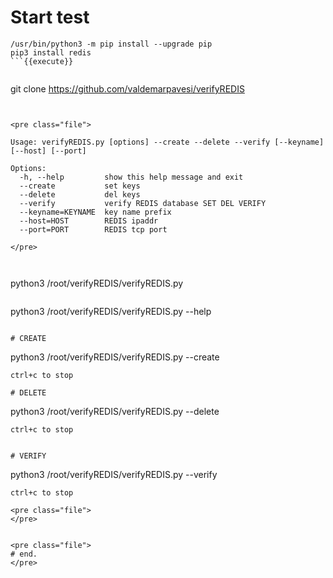 
# Start test


```
/usr/bin/python3 -m pip install --upgrade pip
pip3 install redis
```{{execute}}


```
git clone https://github.com/valdemarpavesi/verifyREDIS
```{{execute}}


<pre class="file">

Usage: verifyREDIS.py [options] --create --delete --verify [--keyname] [--host] [--port] 

Options:
  -h, --help         show this help message and exit
  --create           set keys
  --delete           del keys
  --verify           verify REDIS database SET DEL VERIFY
  --keyname=KEYNAME  key name prefix
  --host=HOST        REDIS ipaddr
  --port=PORT        REDIS tcp port

</pre>
 


```
python3 /root/verifyREDIS/verifyREDIS.py
```{{execute}}

```
python3 /root/verifyREDIS/verifyREDIS.py --help
```{{execute}}

# CREATE
```
python3 /root/verifyREDIS/verifyREDIS.py --create
```{{execute}}
ctrl+c to stop

# DELETE
```
python3 /root/verifyREDIS/verifyREDIS.py --delete
```{{execute}}
ctrl+c to stop


# VERIFY
```
python3 /root/verifyREDIS/verifyREDIS.py --verify
```{{execute}}
ctrl+c to stop

<pre class="file">
</pre>


<pre class="file">
# end.
</pre>

